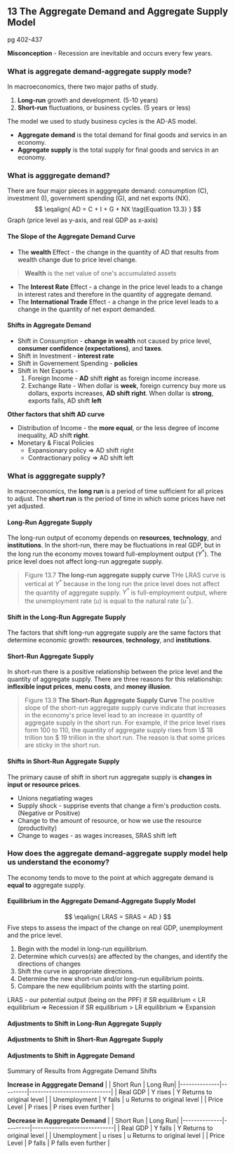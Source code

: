 ## 13 The Aggregate Demand and Aggregate Supply Model
pg 402-437

**Misconception** - Recession are inevitable and occurs every few years.

### What is aggregate demand-aggregate supply mode?
In macroeconomics, there two major paths of study.
1. **Long-run** growth and development. (5-10 years)
2. **Short-run** fluctuations, or business cycles. (5 years or less)

The model we used to study business cycles is the AD-AS model.
+ **Aggregate demand** is the total demand for final goods and servics in an economy.
+ **Aggregate supply** is the total supply for final goods and servics in an economy.

### What is agggregate demand?
There are four major pieces in agggregate demand: consumption (C), investment (I), government spending (G), and net exports (NX).
$$
\eqalign{
AD = C + I + G + NX \tag{Equation 13.3}
}
$$
Graph (price level as y-axis, and real GDP as x-axis)

#### The Slope of the Aggregate Demand Curve
+ The **wealth** Effect - the change in the quantity of AD that results from wealth change due to price level change.
> **Wealth** is the net value of one's accumulated assets
+ The **Interest Rate** Effect - a change in the price level leads to a change in interest rates and therefore in the quantity of aggregate demand.
+ The **International Trade** Effect - a change in the price level leads to a change in the quantity of net export demanded.

#### Shifts in Aggregate Demand
+ Shift in Consumption - **change in wealth** not caused by price level, **consumer confidence (expectations)**, and **taxes**.
+ Shift in Investment - **interest rate**
+ Shift in Governement Spending - **policies**
+ Shift in Net Exports -
  1. Foreign Income - **AD** shift **right** as foreign income increase.
  2. Exchange Rate - When dollar is **week**, foreign currency buy more us dollars, exports increases, **AD shift right**. When dollar is **strong**, exports falls, AD shift **left**

**Other factors that shift AD curve**
+ Distribution of Income - the  **more equal**, or the less degree of income inequality, AD shift **right**.
+ Monetary & Fiscal Policies
  + Expansionary policy $\Rightarrow$ AD shift right
  + Contractionary policy $\Rightarrow$ AD shift left

### What is agggregate supply?
In macroeconomics, the **long run** is a period of time sufficient for all prices to adjust. The **short run** is the period of time in which some prices have net yet adjusted.

#### Long-Run Aggregate Supply
The long-run output of economy depends on **resources**, **technology**, and **institutions**. In the short-run, there may be fluctuations in real GDP, but in the long run the economy moves toward full-employment output ($Y^*$). The price level does not affect long-run aggregate supply.

> Figure 13.7
**The long-run aggregate supply curve**
THe LRAS curve is vertical at $Y^*$ because in the long run the price level does not affect the quantity of aggregate supply. $Y^*$ is full-employment output, where the unemployment rate ($u$) is equal to the natural rate ($u^*$).

#### Shift in the Long-Run Aggregate Supply
The factors that shift long-run aggregate supply are the same factors that determine economic growth: **resources**, **technology**, and **institutions**.

#### Short-Run Aggregate Supply
In short-run there is a positive relationship between the price level and the quantity of aggregate supply. There are three reasons for this relationship: **inflexible input prices**, **menu costs**, and **money illusion**.

> Figure 13.9
**The Short-Run Aggregate Supply Curve**
The positive slope of the short-run aggregate supply curve indicate that increases in the economy's price level lead to an increase in quantity of aggregate supply in the short run. For example, if the price level rises form 100 to 110, the quantity of aggregate supply rises from \\$ 18 trillion ton \$ 19 trillion in the short run. The reason is that some prices are sticky in the short run.

#### Shifts in Short-Run Aggregate Supply
The primary cause of shift in short run aggregate supply is **changes in input or resource prices**.
+ Unions negatiating wages
+ Supply shock - supprise events that change a firm's production costs. (Negative or Positive)
+ Change to the amount of resource, or how we use the resource (productivity)
+ Change to wages - as wages increases, SRAS shift left

### How does the aggregate demand-aggregate supply model help us understand the economy?
The economy tends to move to the point at which aggregate demand is **equal to** aggregate supply.

#### Equilibrium in the Aggregate Demand-Aggregate Supply Model
$$
\eqalign{
LRAS = SRAS = AD
}
$$
Five steps to assess the impact of the change on real GDP, unemployment and the price level.
1. Begin with the model in long-run equilibrium.
2. Determine which curves(s) are affected by the changes, and identify the directions of changes
3. Shift the curve in appropriate directions.
4. Determine the new short-run and/or long-run equilibrium points.
5. Compare the new equilibrium points with the starting point.

LRAS  - our potential output (being on the PPF)
if SR equilibrium < LR equilibrium $\Rightarrow$ Recession
if SR equilibrium > LR equilibrium $\Rightarrow$ Expansion

#### Adjustments to Shift in Long-Run Aggregate Supply
#### Adjustments to Shift in Short-Run Aggregate Supply
#### Adjustments to Shift in Aggregate Demand
Summary of Results from Aggregate Demand Shifts

**Increase in Agggregate Demand**
| | Short Run  | Long Run|
|--------------|---------|-----------------------------|
| Real GDP     | Y rises | Y Returns to original level |
| Unemployment | Y falls | u Returns to original level |
| Price Level  | P rises | P rises even further        |

**Decrease in Agggregate Demand**
| | Short Run  | Long Run|
|--------------|---------|-----------------------------|
| Real GDP     | Y falls | Y Returns to original level |
| Unemployment | u rises | u Returns to original level |
| Price Level  | P falls | P falls even further        |
